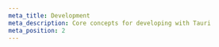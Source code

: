 ```yaml
---
meta_title: Development
meta_description: Core concepts for developing with Tauri
meta_position: 2
---
```

